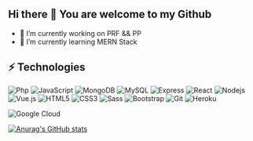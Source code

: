 ## Hi there 👋 You are welcome to my Github



- 🔭 I’m currently working on PRF && PP
- 🌱 I’m currently learning MERN Stack



## ⚡ Technologies



![Php](https://img.shields.io/badge/-php-black?style=flat-square&logo=PHP)
![JavaScript](https://img.shields.io/badge/-JavaScript-black?style=flat-square&logo=javascript)
![MongoDB](https://img.shields.io/badge/-MongoDB-black?style=flat-square&logo=mongodb)
![MySQL](https://img.shields.io/badge/-MySQL-black?style=flat-square&logo=MySQL)
![Express](https://img.shields.io/badge/-Express-black?style=flat-square&logo=Express)
![React](https://img.shields.io/badge/-React-black?style=flat-square&logo=react)
![Nodejs](https://img.shields.io/badge/-Nodejs-black?style=flat-square&logo=Node.js)
![Vue.js](https://img.shields.io/badge/-Vue.js-430098?style=flat-square&logo=Vue.js)
![HTML5](https://img.shields.io/badge/-HTML5-E34F26?style=flat-square&logo=html5&logoColor=white)
![CSS3](https://img.shields.io/badge/-CSS3-1572B6?style=flat-square&logo=css3)
![Sass](https://img.shields.io/badge/-Sass-430098?style=flat-square&logo=sass)
![Bootstrap](https://img.shields.io/badge/-Bootstrap-563D7C?style=flat-square&logo=bootstrap)
![Git](https://img.shields.io/badge/-Git-black?style=flat-square&logo=git)
![Heroku](https://img.shields.io/badge/-Heroku-430098?style=flat-square&logo=heroku)

![Google Cloud](https://img.shields.io/badge/Google%20Cloud-black?style=flat-square&logo=google-cloud)

<!-- ![GitHub](https://img.shields.io/badge/-GitHub-181717?style=flat-square&logo=github)
![BitBucket](https://img.shields.io/badge/-BitBucket-darkblue?style=flat-square&logo=bitbucket)--!>


<!--
**MS-brahim/MS-brahim** is a ✨ _special_ ✨ repository because its `README.md` (this file) appears on your GitHub profile.

Here are some ideas to get you started:
- 👯 I’m looking to collaborate on ...
- 🤔 I’m looking for help with ...
- 💬 Ask me about ...
- 📫 How to reach me: ...
- 😄 Pronouns: ...
- ⚡ Fun fact: ...
-->

[![Anurag's GitHub stats](https://github-readme-stats.vercel.app/api?username=ms-brahim)](https://github.com/ms-brahim/github-readme-stats)




